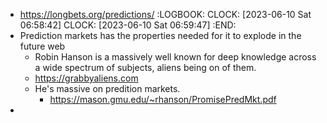 - https://longbets.org/predictions/
  :LOGBOOK:
  CLOCK: [2023-06-10 Sat 06:58:42]
  CLOCK: [2023-06-10 Sat 06:59:47]
  :END:
- Prediction markets has the properties needed for it to explode in the future web
	- Robin Hanson is a massively well known for deep knowledge across a wide spectrum of subjects, aliens being on of them.
	- https://grabbyaliens.com
	- He's massive on predition markets.
		- https://mason.gmu.edu/~rhanson/PromisePredMkt.pdf
-